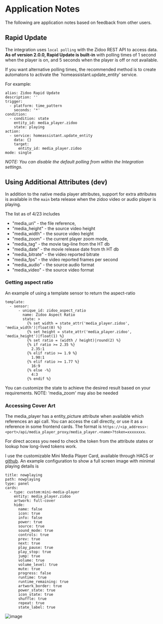 # Application Notes
The following are application notes based on feedback from other users.

## Rapid Update
The integration uses `local polling` with the Zidoo REST API to access data.  **As of version 2.0.0, Rapid Update is built-in** with polling times of 1 second when the player is on, and 5 seconds when the player is off or not available.

If you want alternative polling times, the recommended method is to create automatons to activate the `homeassistant.update_entity' service.

For example:
```
alias: Zidoo Rapid Update
description: ''
trigger:
  - platform: time_pattern
    seconds: '*'
condition:
  - condition: state
    entity_id: media_player.zidoo
    state: playing
action:
  - service: homeassistant.update_entity
    data: {}
    target:
      entity_id: media_player.zidoo
mode: single
```

_NOTE: You can disable the default polling from within the Integration settings._

## Using Additional Attributes (dev)
In addition to the native media player attributes, support for extra attributes is available in the `main` beta release when the zidoo video or audio player is playing.

The list as of 4/23 includes
- "media_uri" - the file reference,
- "media_height" - the source video height
- "media_width" - the source video height
- "media_zoom" - the current player zoom mode,
- "media_tag" - the movie tag-line from the HT db
- "media_date" - the movie release date from th HT db
- "media_bitrate" - the video reported bitrate
- "media_fps" - the video reported frames per second
- "media_audio" - the source audio format
- "media_video" - the source video format

### Getting aspect ratio
An example of using a template sensor to return the aspect-ratio

```
template:
  - sensor:
      - unique_id: zidoo_aspect_ratio
        name: Zidoo Aspect Ratio
        state: >
          {% set width = state_attr('media_player.zidoo', 'media_width')|float(0) %}
          {% set height = state_attr('media_player.zidoo', 'media_height')|float(1) %}
          {% set ratio = (width / height)|round(2) %}
          {% if ratio >= 2.35 %}
            2.35:1
          {% elif ratio >= 1.9 %}
            1.90:1
          {% elif ratio >= 1.77 %}
            16:9
          {% else -%}
            4:3
          {% endif %}
```
You can customize the state to achieve the desired result based on your requirements. NOTE: 'media_zoom' may also be needed

### Accessing Cover Art

The media_player has a entity_picture attribute when available which references an api call.  You can access the call directly, or use it as a reference in some frontend cards.  The format is `https://<ip_address>:<port>/api/media_player_proxy/media_player.<name>?token=xxxxxxxx`.  

For direct access you need to check the token from the attribute states or lookup how long-lived tokens work.

I use the customizable Mini Media Player Card, available through HACS or [github](https://github.com/kalkih/mini-media-player).  An example configuration to show a full screen image with minimal playing details is

```
title: nowplaying
path: nowplaying
type: panel
cards:
  - type: custom:mini-media-player
    entity: media_player.zidoo
    artwork: full-cover
    hide:
      name: false
      icon: true
      info: false
      power: true
      source: true
      sound_mode: true
      controls: true
      prev: true
      next: true
      play_pause: true
      play_stop: true
      jump: true
      volume: true
      volume_level: true
      mute: true
      progress: false
      runtime: true
      runtime_remaining: true
      artwork_border: true
      power_state: true
      icon_state: true
      shuffle: true
      repeat: true
      state_label: true
```

![image](https://github.com/user-attachments/assets/bb30c91e-5569-4de9-bb9d-b3f392c32b57)
